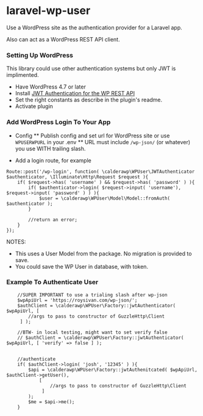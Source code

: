 # laravel-wp-user
Use a WordPress site as the authentication provider for a Laravel app.

Also can act as a WordPress REST API client.


### Setting Up WordPress
This library could use other authentication systems but only JWT is implimented.

* Have WordPress 4.7 or later
* Install [JWT Authentication for the WP REST API](https://wordpress.org/plugins/jwt-authentication-for-wp-rest-api/)
* Set the right constants as describe in the plugin's readme.
* Activate plugin


### Add WordPress Login To Your App

* Config
** Publish config and set url for WordPress site or use `WPUSERWPURL` in your .env
** URL must include `/wp-json/` (or whatever) you use WITH trailing slash.

* Add a login route, for example
```
Route::post('/wp-login', function( \calderawp\WPUser\JWTAuthenticator $authenticator, \Illuminate\Http\Request $request ){
	if( $request->has( 'username' ) && $request->has( 'password' ) ){
		if( $authenticator->login( $request->input( 'username'), $request->input( 'password' ) ) ){
			$user = \calderawp\WPUser\Model\Model::fromAuth( $authenticator );
		}

		//return an error;
	}
});
```

NOTES:
* This uses a User Model from the package. No migration is provided to save.
* You could save the WP User in database, with token.


### Example To Authenticate User

```
    //SUPER IMPORTANT to use a trialing slash after wp-json
    $wpApiUrl = 'https://roysivan.com/wp-json/';
    $authClient = \calderawp\WPUser\Factory::jwtAuthenticator( $wpApiUrl, [ 
        //args to pass to constructor of GuzzleHttp\Client
     ] );
     
    //BTW- in local testing, might want to set verify false
    // $authClient = \calderawp\WPUser\Factory::jwtAuthenticator( $wpApiUrl, [ 'verify' => false ] );


    //authenticate
    if( $authClient->login( 'josh', '12345' ) ){
        $api = \calderawp\WPUser\Factory::jwtAuthenitcated( $wpApiUrl, $authClient->getUser(), 
            [ 
                //args to pass to constructor of GuzzleHttp\Client
             ] 
        );
        $me = $api->me();
    }
```

